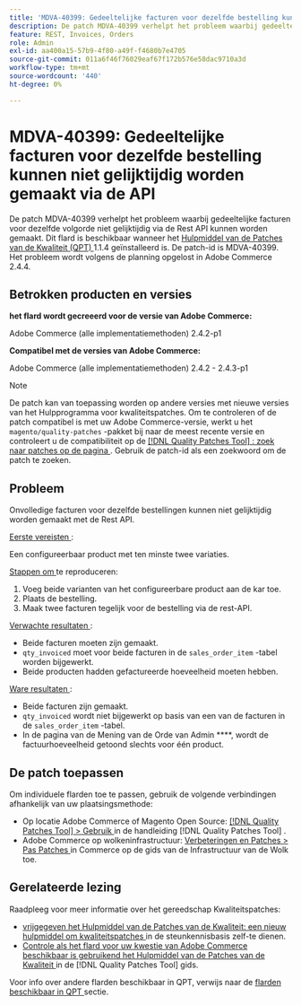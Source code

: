 ```yaml
---
title: 'MDVA-40399: Gedeeltelijke facturen voor dezelfde bestelling kunnen niet gelijktijdig worden gemaakt via de API'
description: De patch MDVA-40399 verhelpt het probleem waarbij gedeeltelijke facturen voor dezelfde volgorde niet gelijktijdig via de Rest API kunnen worden gemaakt. Deze patch is beschikbaar wanneer [Quality Patches Tool (QPT)] (https://experienceleague.adobe.com/en/docs/commerce-operations/tools/quality-patches-tool/quality-patches-tool-to-self-serve-quality-patches) 1.1.4 is geïnstalleerd. De patch-id is MDVA-40399. Het probleem wordt volgens de planning opgelost in Adobe Commerce 2.4.4.
feature: REST, Invoices, Orders
role: Admin
exl-id: aa400a15-57b9-4f80-a49f-f4680b7e4705
source-git-commit: 011a6f46f76029eaf67f172b576e58dac9710a3d
workflow-type: tm+mt
source-wordcount: '440'
ht-degree: 0%

---
```


# MDVA-40399: Gedeeltelijke facturen voor dezelfde bestelling kunnen niet gelijktijdig worden gemaakt via de API

De patch MDVA-40399 verhelpt het probleem waarbij gedeeltelijke facturen voor dezelfde volgorde niet gelijktijdig via de Rest API kunnen worden gemaakt. Dit flard is beschikbaar wanneer het [ Hulpmiddel van de Patches van de Kwaliteit (QPT) ](https://experienceleague.adobe.com/en/docs/commerce-operations/tools/quality-patches-tool/quality-patches-tool-to-self-serve-quality-patches) 1.1.4 geïnstalleerd is. De patch-id is MDVA-40399. Het probleem wordt volgens de planning opgelost in Adobe Commerce 2.4.4.

## Betrokken producten en versies

**het flard wordt gecreeerd voor de versie van Adobe Commerce:**

Adobe Commerce (alle implementatiemethoden) 2.4.2-p1

**Compatibel met de versies van Adobe Commerce:**

Adobe Commerce (alle implementatiemethoden) 2.4.2 - 2.4.3-p1

>[!NOTE]
>
>De patch kan van toepassing worden op andere versies met nieuwe versies van het Hulpprogramma voor kwaliteitspatches. Om te controleren of de patch compatibel is met uw Adobe Commerce-versie, werkt u het `magento/quality-patches` -pakket bij naar de meest recente versie en controleert u de compatibiliteit op de [[!DNL Quality Patches Tool] : zoek naar patches op de pagina ](https://experienceleague.adobe.com/en/docs/commerce-operations/tools/quality-patches-tool/quality-patches-tool-to-self-serve-quality-patches) . Gebruik de patch-id als een zoekwoord om de patch te zoeken.

## Probleem

Onvolledige facturen voor dezelfde bestellingen kunnen niet gelijktijdig worden gemaakt met de Rest API.

<u> Eerste vereisten </u>:

Een configureerbaar product met ten minste twee variaties.

<u> Stappen om </u> te reproduceren:

1. Voeg beide varianten van het configureerbare product aan de kar toe.
1. Plaats de bestelling.
1. Maak twee facturen tegelijk voor de bestelling via de rest-API.

<u> Verwachte resultaten </u>:

* Beide facturen moeten zijn gemaakt.
* `qty_invoiced` moet voor beide facturen in de `sales_order_item` -tabel worden bijgewerkt.
* Beide producten hadden gefactureerde hoeveelheid moeten hebben.

<u> Ware resultaten </u>:

* Beide facturen zijn gemaakt.
* `qty_invoiced` wordt niet bijgewerkt op basis van een van de facturen in de `sales_order_item` -tabel.
* In de pagina van de Mening van de Orde van Admin ****, wordt de factuurhoeveelheid getoond slechts voor één product.

## De patch toepassen

Om individuele flarden toe te passen, gebruik de volgende verbindingen afhankelijk van uw plaatsingsmethode:

* Op locatie Adobe Commerce of Magento Open Source: [[!DNL Quality Patches Tool] > Gebruik ](/help/tools/quality-patches-tool/usage.md) in de handleiding [!DNL Quality Patches Tool] .
* Adobe Commerce op wolkeninfrastructuur: [ Verbeteringen en Patches > Pas Patches ](https://experienceleague.adobe.com/docs/commerce-cloud-service/user-guide/develop/upgrade/apply-patches.html) in Commerce op de gids van de Infrastructuur van de Wolk toe.

## Gerelateerde lezing

Raadpleeg voor meer informatie over het gereedschap Kwaliteitspatches:

* [ vrijgegeven het Hulpmiddel van de Patches van de Kwaliteit: een nieuw hulpmiddel om kwaliteitspatches ](https://experienceleague.adobe.com/en/docs/commerce-operations/tools/quality-patches-tool/quality-patches-tool-to-self-serve-quality-patches) in de steunkennisbasis zelf-te dienen.
* [ Controle als het flard voor uw kwestie van Adobe Commerce beschikbaar is gebruikend het Hulpmiddel van de Patches van de Kwaliteit ](/help/tools/quality-patches-tool/patches-available-in-qpt/check-patch-for-magento-issue-with-magento-quality-patches.md) in de [!DNL Quality Patches Tool] gids.

Voor info over andere flarden beschikbaar in QPT, verwijs naar de [ flarden beschikbaar in QPT ](https://experienceleague.adobe.com/tools/commerce-quality-patches/index.html) sectie.
